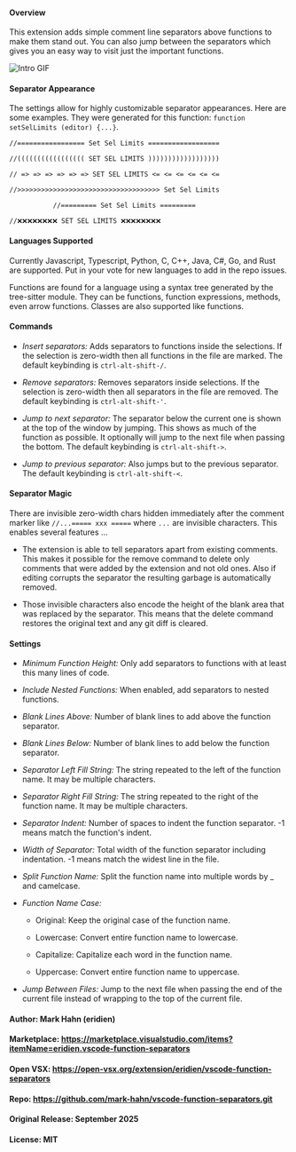 
#### Overview

This extension adds simple comment line separators above functions to make them stand out. You can also jump between the separators which gives you an easy way to visit just the important functions.

![Intro GIF](images/intro.gif)


#### Separator Appearance

The settings allow for highly customizable separator appearances. Here are some examples.  They were generated for this function: `function setSelLimits (editor) {...}`.

```
//​​​​‍================= Set Sel Limits ==================

//​​​​‍((((((((((((((((( SET SEL LIMITS ))))))))))))))))))

//​​​​‍ => => => => => => SET SEL LIMITS <= <= <= <= <= <= 

//​​​​‍>>>>>>>>>>>>>>>>>>>>>>>>>>>>>>>>>>>> Set Sel Limits

           //========= Set Sel Limits =========

//​​​​​❌❌❌❌❌❌❌❌ SET SEL LIMITS ❌❌❌❌❌❌❌❌
```

#### Languages Supported

 Currently Javascript, Typescript, Python, C, C++, Java, C#, Go, and Rust are supported. Put in your vote for new languages to add in the repo issues.

Functions are found for a language using a syntax tree generated by the tree-sitter module. They can be functions, function expressions, methods, even arrow functions.  Classes are also supported like functions.

#### Commands

- *Insert separators:* Adds separators to functions inside the selections.  If the selection is zero-width then all functions in the file are marked. The default keybinding is `ctrl-alt-shift-/`.

- *Remove separators:* Removes separators inside selections.  If the selection is zero-width then all separators in the file are removed. The default keybinding is `ctrl-alt-shift-'`.

- *Jump to next separator:* The separator below the current one is shown at the top of the window by jumping. This shows as much of the function as possible. It optionally will jump to the next file when passing the bottom. The default keybinding is `ctrl-alt-shift->`.

- *Jump to previous separator:* Also jumps but to the previous separator. The default keybinding is `ctrl-alt-shift-<`.

#### Separator Magic

There are invisible zero-width chars hidden immediately after the comment marker like `//...===== xxx =====` where `...` are invisible characters.  This enables several features ... 

- The extension is able to tell separators apart from existing comments. This makes it possible for the remove command to delete only comments that were added by the extension and not old ones. Also if editing corrupts the separator the resulting garbage is automatically removed.

- Those invisible characters also encode the height of the blank area that was replaced by the separator.  This means that the delete command restores the original text and any git diff is cleared.


#### Settings

-  *Minimum Function Height:* Only add separators to functions with at least this many lines of code.
  
-  *Include Nested Functions:* When enabled, add separators to nested functions.
  
- *Blank Lines Above:* Number of blank lines to add above the function separator.

- *Blank Lines Below:* Number of blank lines to add below the function separator. 
  
- *Separator Left Fill String:* The string repeated to the left of the function name. It may be multiple characters. 
  
- *Separator Right Fill String:* The string repeated to the right of the function name. It may be multiple characters. 
  
- *Separator Indent:* Number of spaces to indent the function separator. -1 means match the function's indent. 
  
- *Width of Separator:* Total width of the function separator including indentation. -1 means match the widest line in the file. 
  
- *Split Function Name:* Split the function name into multiple words by _ and camelcase. 
  
- *Function Name Case:* 
  - Original: Keep the original case of the function name.
  
  - Lowercase: Convert entire function name to lowercase.
  
  - Capitalize: Capitalize each word in the function name.
  
  - Uppercase: Convert entire function name to uppercase.
  
- *Jump Between Files:* Jump to the next file when passing the end of the current file instead of wrapping to the top of the current file. 


#### Author: Mark Hahn (eridien)

#### Marketplace: https://marketplace.visualstudio.com/items?itemName=eridien.vscode-function-separators

#### Open VSX: https://open-vsx.org/extension/eridien/vscode-function-separators

#### Repo: https://github.com/mark-hahn/vscode-function-separators.git

#### Original Release: September 2025

#### License: MIT
